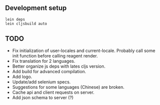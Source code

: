 ## Development setup
```
lein deps
lein cljsbuild auto
```

## TODO
- Fix initialization of user-locales and current-locale.
Probably call some init function before calling reagent render.
- Fix translation for 2 languages.
- Better organize js deps with lates cljs version.
- Add build for advanced compilation.
- Add logo.
- Update/add selenium specs.
- Suggestions for some languages (Chinese) are broken.
- Cache api and client requests on server.
- Add json schema to server (?)
